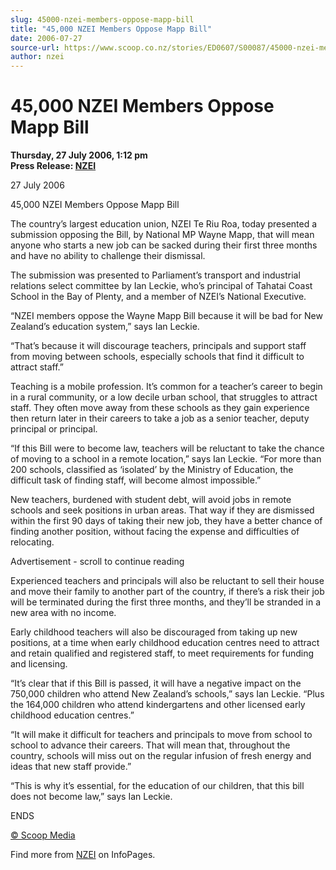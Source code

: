```yaml
---
slug: 45000-nzei-members-oppose-mapp-bill
title: "45,000 NZEI Members Oppose Mapp Bill"
date: 2006-07-27
source-url: https://www.scoop.co.nz/stories/ED0607/S00087/45000-nzei-members-oppose-mapp-bill.htm
author: nzei
---
```

45,000 NZEI Members Oppose Mapp Bill
====================================

**Thursday, 27 July 2006, 1:12 pm**  
**Press Release: [NZEI](https://info.scoop.co.nz/NZEI)**

27 July 2006

45,000 NZEI Members Oppose Mapp Bill

The country’s largest education union, NZEI Te Riu Roa, today presented a submission opposing the Bill, by National MP Wayne Mapp, that will mean anyone who starts a new job can be sacked during their first three months and have no ability to challenge their dismissal.

The submission was presented to Parliament’s transport and industrial relations select committee by Ian Leckie, who’s principal of Tahatai Coast School in the Bay of Plenty, and a member of NZEI’s National Executive.

“NZEI members oppose the Wayne Mapp Bill because it will be bad for New Zealand’s education system,” says Ian Leckie.

“That’s because it will discourage teachers, principals and support staff from moving between schools, especially schools that find it difficult to attract staff.”

Teaching is a mobile profession. It’s common for a teacher’s career to begin in a rural community, or a low decile urban school, that struggles to attract staff. They often move away from these schools as they gain experience then return later in their careers to take a job as a senior teacher, deputy principal or principal.

“If this Bill were to become law, teachers will be reluctant to take the chance of moving to a school in a remote location,” says Ian Leckie. “For more than 200 schools, classified as ‘isolated’ by the Ministry of Education, the difficult task of finding staff, will become almost impossible.”

New teachers, burdened with student debt, will avoid jobs in remote schools and seek positions in urban areas. That way if they are dismissed within the first 90 days of taking their new job, they have a better chance of finding another position, without facing the expense and difficulties of relocating.

Advertisement - scroll to continue reading





Experienced teachers and principals will also be reluctant to sell their house and move their family to another part of the country, if there’s a risk their job will be terminated during the first three months, and they’ll be stranded in a new area with no income.

Early childhood teachers will also be discouraged from taking up new positions, at a time when early childhood education centres need to attract and retain qualified and registered staff, to meet requirements for funding and licensing.

“It’s clear that if this Bill is passed, it will have a negative impact on the 750,000 children who attend New Zealand’s schools,” says Ian Leckie. “Plus the 164,000 children who attend kindergartens and other licensed early childhood education centres.”

“It will make it difficult for teachers and principals to move from school to school to advance their careers. That will mean that, throughout the country, schools will miss out on the regular infusion of fresh energy and ideas that new staff provide.”

“This is why it’s essential, for the education of our children, that this bill does not become law,” says Ian Leckie.

ENDS

  

[© Scoop Media](http://www.scoop.co.nz/about/terms.html)

Find more from [NZEI](https://info.scoop.co.nz/NZEI) on InfoPages.